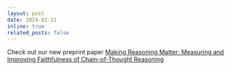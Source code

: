 ```yaml
---
layout: post
date: 2024-02-21 
inline: true
related_posts: false
---
```


Check out our new preprint paper <a href="https://arxiv.org/abs/2402.13950">Making Reasoning Matter: Measuring and Improving Faithfulness of Chain-of-Thought Reasoning
